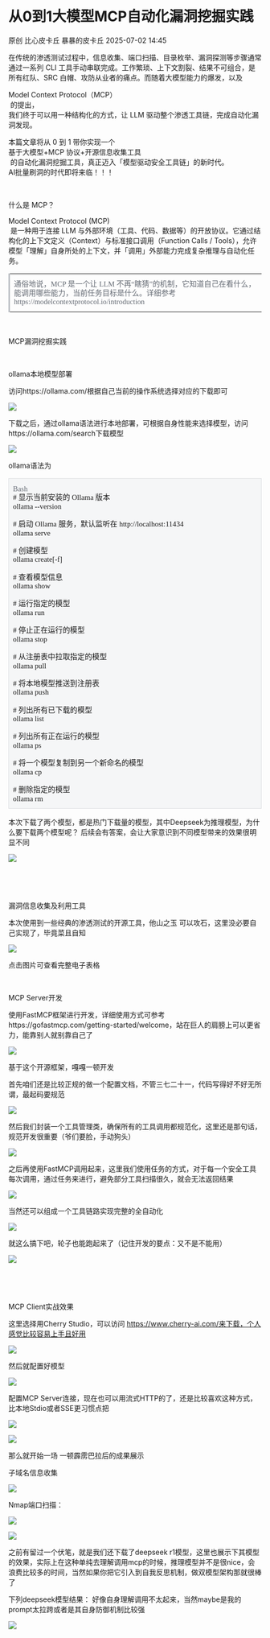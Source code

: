 #  从0到1大模型MCP自动化漏洞挖掘实践  
原创 比心皮卡丘  暴暴的皮卡丘   2025-07-02 14:45  
  
在传统的渗透测试过程中，信息收集、端口扫描、目录枚举、漏洞探测等步骤通常通过一系列 CLI 工具手动串联完成。工作繁琐、上下文割裂、结果不可组合，是所有红队、SRC 白帽、攻防从业者的痛点。而随着大模型能力的爆发，以及   
  
Model Context Protocol（MCP）  
 的提出，  
我们终于可以用一种结构化的方式，让 LLM 驱动整个渗透工具链，完成自动化漏洞发现。  
  
  
本篇文章将从 0 到 1 带你实现一个   
基于大模型+MCP 协议+开源信息收集工具  
 的自动化漏洞挖掘工具，真正迈入「模型驱动安全工具链」的新时代。  
AI批量刷洞的时代即将来临！！！  
  
   
  
什么是 MCP？  
  
  
Model Context Protocol (MCP)  
 是一种用于连接 LLM 与外部环境（工具、代码、数据等）的开放协议。它通过结构化的上下文定义（Context）与标准接口调用（Function Calls / Tools），允许模型「理解」自身所处的上下文，并「调用」外部能力完成复杂推理与自动化任务。  
<table><tbody><tr><td data-colwidth="552" width="552" valign="top" style="border-top: none;border-left: 2.25pt solid rgb(187, 191, 196);border-bottom: none;border-right: none;padding: 3pt 6pt 1.5pt;"><p style="margin-top:6.0pt;margin-bottom:6.0pt;text-align:left;margin-left:0.0pt;line-height:120%;"><span style="font-size:11.0pt;line-height:120%;font-family:等线;mso-ascii-font-family:Arial;mso-bidi-font-family:Arial;font-variant:normal;text-transform:none;color:#646A73;"><span leaf="">通俗地说，MCP 是一个让 LLM 不再“瞎猜”的机制，它知道自己在看什么，能调用哪些能力，当前任务目标是什么。详细参考https://modelcontextprotocol.io/introduction</span></span><span style="font-family:Times New Roman;mso-ascii-font-family:Times New Roman;mso-fareast-font-family:等距更纱黑体 SC;font-variant:normal;text-transform:none;"></span></p></td></tr></tbody></table>  
   
  
MCP漏洞挖掘实践  
  
  
   
  
ollama本地模型部署  
  
  
访问https://ollama.com/根据自己当前的操作系统选择对应的下载即可  
  
![](https://mmbiz.qpic.cn/mmbiz_png/kJNsfULMnLUqDLXMVKTbjFXZf3aLdmuO3gKdQMgmu8tWc1cErrYLRY7aAl3dQ88kNYtWe8eSa7wFrGRC3GCqUA/640?wx_fmt=png "")  
  
下载之后，通过ollama语法进行本地部署，可根据自身性能来选择模型，访问https://ollama.com/search下载模型  
  
![](https://mmbiz.qpic.cn/mmbiz_png/kJNsfULMnLUqDLXMVKTbjFXZf3aLdmuOju5EbymTezutoF8Zeib4MFGmvcn7AM3cn6ickBYjWQ8r4KLQdIqMZJVg/640?wx_fmt=png "")  
  
ollama语法为  
<table><tbody><tr><td data-colwidth="552" width="552" valign="top" style="background: rgb(245, 246, 247);border-width: 1pt;border-style: solid;border-color: rgb(222, 224, 227);padding: 3pt 6pt 1.5pt;"><p style="margin-top:6.0pt;margin-bottom:6.0pt;text-align:left;line-height:120%;"><span style="font-size:11.0pt;line-height:120%;font-family:Consolas;mso-ascii-font-family:Consolas;mso-fareast-font-family:Consolas;mso-bidi-font-family:Consolas;font-variant:normal;text-transform:none;color:#646A73;"><span leaf="">Bash                  </span><span leaf=""><br/></span></span><span style="font-size:11.0pt;line-height:120%;font-family:Consolas;mso-ascii-font-family:Consolas;mso-fareast-font-family:Consolas;mso-bidi-font-family:Consolas;font-variant:normal;text-transform:none;"><span leaf=""># 显示当前安装的 Ollama 版本                  </span><span leaf=""><br/></span><span leaf="">ollama --version                  </span><span leaf=""><br/></span><span leaf=""><br/></span><span leaf=""># 启动 Ollama 服务，默认监听在 http://localhost:11434                  </span><span leaf=""><br/></span><span leaf="">ollama serve                  </span><span leaf=""><br/></span><span leaf=""><br/></span><span leaf=""># 创建模型                  </span><span leaf=""><br/></span><span leaf="">ollama create</span><model_name><span leaf="">[-f</span><modelfile_path><span leaf="">]           </span><span leaf=""><br/></span><span leaf=""><br/></span><span leaf=""># 查看模型信息           </span><span leaf=""><br/></span><span leaf="">ollama show</span><model_name><span leaf=""><br/></span><span leaf=""><br/></span><span leaf=""># 运行指定的模型            </span><span leaf=""><br/></span><span leaf="">ollama run</span><model_name><span leaf=""><br/></span><span leaf=""><br/></span><span leaf=""># 停止正在运行的模型             </span><span leaf=""><br/></span><span leaf="">ollama stop</span><model_name><span leaf=""><br/></span><span leaf=""><br/></span><span leaf=""># 从注册表中拉取指定的模型              </span><span leaf=""><br/></span><span leaf="">ollama pull</span><model_name><span leaf=""><br/></span><span leaf=""><br/></span><span leaf=""># 将本地模型推送到注册表               </span><span leaf=""><br/></span><span leaf="">ollama push</span><model_name><span leaf=""><br/></span><span leaf=""><br/></span><span leaf=""># 列出所有已下载的模型                </span><span leaf=""><br/></span><span leaf="">ollama list                </span><span leaf=""><br/></span><span leaf=""><br/></span><span leaf=""># 列出所有正在运行的模型                </span><span leaf=""><br/></span><span leaf="">ollama ps                </span><span leaf=""><br/></span><span leaf=""><br/></span><span leaf=""># 将一个模型复制到另一个新命名的模型                </span><span leaf=""><br/></span><span leaf="">ollama cp</span><source_model><destination_model><span leaf=""><br/></span><span leaf=""><br/></span><span leaf=""># 删除指定的模型                  </span><span leaf=""><br/></span><span leaf="">ollama rm</span><model_name></model_name></destination_model></source_model></model_name></model_name></model_name></model_name></model_name></modelfile_path></model_name></span><span style="font-family:Times New Roman;mso-ascii-font-family:Times New Roman;mso-fareast-font-family:等距更纱黑体 SC;font-variant:normal;text-transform:none;"></span><o:page></o:page></p></td></tr></tbody></table>  
本次下载了两个模型，都是热门下载量的模型，其中Deepseek为推理模型，为什么要下载两个模型呢？  
后续会有答案，会让大家意识到不同模型带来的效果很明显不同  
  
![](https://mmbiz.qpic.cn/mmbiz_png/kJNsfULMnLUqDLXMVKTbjFXZf3aLdmuOy9rJgfSHkeUiaErxjZTUjf4ZQbCfBVZWf9BdJo4L5ibgQpKiaTdpMb8jg/640?wx_fmt=png "")  
  
   
  
   
  
漏洞信息收集及利用工具  
  
  
本次使用到一些经典的渗透测试的开源工具，他山之玉 可以攻石，这里没必要自己实现了，毕竟菜且自知  
  
![](https://mmbiz.qpic.cn/mmbiz_png/kJNsfULMnLUqDLXMVKTbjFXZf3aLdmuOnUdkDWFs3lGZV84oPicU8Y9uaFuaLaBq8XG4eggY8TkJwZic4hX98DZg/640?wx_fmt=png "")  
  
点击图片可查看完整电子表格  
  
   
  
MCP Server开发  
  
  
使用FastMCP框架进行开发，详细使用方式可参考https://gofastmcp.com/getting-started/welcome，站在巨人的肩膀上可以更省力，能靠别人就别靠自己了  
  
![](https://mmbiz.qpic.cn/mmbiz_png/kJNsfULMnLUqDLXMVKTbjFXZf3aLdmuOzjBRdz8Rx3xFVwZTibfiaVgiajzwxDf95IWn55iczxsicdr9MyAHV1LXlbA/640?wx_fmt=png "")  
  
基于这个开源框架，嘎嘎一顿开发  
  
首先咱们还是比较正规的做一个配置文档，不管三七二十一，代码写得好不好无所谓，最起码要规范  
  
![](https://mmbiz.qpic.cn/mmbiz_png/kJNsfULMnLUqDLXMVKTbjFXZf3aLdmuO4W40HNU7luaC571p7dibibJowmvwBWH58u9vibRj82jbUmSfuLUgGZaYg/640?wx_fmt=png "")  
  
然后我们封装一个工具管理类，确保所有的工具调用都规范化，这里还是那句话，规范开发很重要（爷们要脸，手动狗头）  
  
![](https://mmbiz.qpic.cn/mmbiz_png/kJNsfULMnLUqDLXMVKTbjFXZf3aLdmuO0MRibQNuHorLcnb3eVRBibwM9QAbvnfp3rEPRUiaicP5BTtgohGl5EpGQA/640?wx_fmt=png "")  
  
之后再使用FastMCP调用起来，这里我们使用任务的方式，对于每一个安全工具每次调用，通过任务来进行，避免部分工具扫描很久，就会无法返回结果  
  
![](https://mmbiz.qpic.cn/mmbiz_png/kJNsfULMnLUqDLXMVKTbjFXZf3aLdmuOwOSKfGAgtKZicmhyDRzFHgFFNUtFjKKQxcB3mFvjZXXGaTeMvPjvCzw/640?wx_fmt=png "")  
  
当然还可以组成一个工具链路实现完整的全自动化  
  
![](https://mmbiz.qpic.cn/mmbiz_png/kJNsfULMnLUqDLXMVKTbjFXZf3aLdmuOk8LIFibyiccnQcOc1E8nSoB5uxNtTuTvMzEUeaEj40o6LtxZicPk3ibjrg/640?wx_fmt=png "")  
  
就这么搞下吧，轮子也能跑起来了（记住开发的要点：又不是不能用）  
  
![](https://mmbiz.qpic.cn/mmbiz_png/kJNsfULMnLUqDLXMVKTbjFXZf3aLdmuOhqO4uWficl0RwnCjTQzDNzic0dmn0kL9UrM5ia0JUOUula3nyeiaaQYuyw/640?wx_fmt=png "")  
  
   
  
   
  
MCP Client实战效果  
  
  
这里选择用Cherry Studio，可以访问 https://www.cherry-ai.com/来下载，个人感觉比较容易上手且好用  
  
![](https://mmbiz.qpic.cn/mmbiz_png/kJNsfULMnLUqDLXMVKTbjFXZf3aLdmuO81B9QrP5wSbIleviaCYia19JxCDH7RhLAvapibIZfibtGJFiawsvtjF7CPw/640?wx_fmt=png "")  
  
然后就配置好模型  
  
![](https://mmbiz.qpic.cn/mmbiz_png/kJNsfULMnLUqDLXMVKTbjFXZf3aLdmuOLmibZFAfbMOzlGLQ9SY7PvOXIp08MbKU4gy7Q7uxgg4Im4dnGtLVlsA/640?wx_fmt=png "")  
  
配置MCP Server连接，现在也可以用流式HTTP的了，还是比较喜欢这种方式，比本地Stdio或者SSE更习惯点把  
  
![](https://mmbiz.qpic.cn/mmbiz_png/kJNsfULMnLUqDLXMVKTbjFXZf3aLdmuOQ4kATwVLViaRLlrOMcNa0XgiaKD4VnvA2ib8DJdXBicsyHn1CJA0b7TlfQ/640?wx_fmt=png "")  
  
![](https://mmbiz.qpic.cn/mmbiz_png/kJNsfULMnLUqDLXMVKTbjFXZf3aLdmuOW3xwLjmiaRwNOVxXPTduRmrcufxcn3m5eNX4snPqsPqLqbfkvrsMiaSQ/640?wx_fmt=png "")  
  
那么就开始一场 一顿霹雳巴拉后的成果展示  
  
子域名信息收集  
  
![](https://mmbiz.qpic.cn/mmbiz_png/kJNsfULMnLUqDLXMVKTbjFXZf3aLdmuOo6nr9RwVaqCJxOaUyt5e7qUiaDntSMdbM1Z7nGXPe6mrnKiajMPS3MkQ/640?wx_fmt=png "")  
  
Nmap端口扫描：  
  
![](https://mmbiz.qpic.cn/mmbiz_png/kJNsfULMnLUqDLXMVKTbjFXZf3aLdmuOa1T7Det822AX5SQ9IOJpqrqcqxVSiauGKjr8ZMuumbMy3VEFFAQRLwA/640?wx_fmt=png "")  
  
![](https://mmbiz.qpic.cn/mmbiz_png/kJNsfULMnLUqDLXMVKTbjFXZf3aLdmuOxc5XRmwNRSsldllxDM8vb94nfuzCRL8EOZrwcXrdxF6GSnibukKplrg/640?wx_fmt=png "")  
  
之前有留过一个伏笔，就是我们还下载了deepseek r1模型，这里也展示下其模型的效果，实际上在这种单纯去理解调用mcp的时候，推理模型并不是很nice，会浪费比较多的时间，当然如果你把它引入到自我反思机制，做双模型架构那就很棒了  
  
下列deepseek模型结果： 好像自身理解调用不太起来，当然maybe是我的prompt太拉跨或者是其自身防御机制比较强  
  
![](https://mmbiz.qpic.cn/mmbiz_png/kJNsfULMnLUqDLXMVKTbjFXZf3aLdmuO2a5cibBhbbAf73JbNO2VnbyhtY6EosttJ7oicUB6Uow81PSsY4AxftWg/640?wx_fmt=png "")  
  
   
  
  
  
  
  
  
